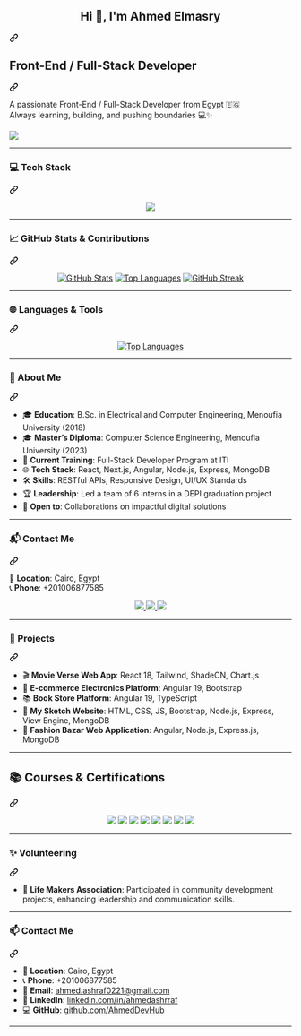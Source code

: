 <article class="markdown-body entry-content container-lg f5" itemprop="text"><div class="markdown-heading" dir="auto"><h1 align="center" class="heading-element" dir="auto">Hi 👋, I'm Ahmed Elmasry</h1><a id="user-content-hi--im-Ahmed-elmasry" class="anchor" aria-label="Permalink: Hi 👋, I'm Ahmed Elmasry" href="#hi--im-Ahmed-elmasry"><svg class="octicon octicon-link" viewBox="0 0 16 16" version="1.1" width="16" height="16" aria-hidden="true"><path d="m7.775 3.275 1.25-1.25a3.5 3.5 0 1 1 4.95 4.95l-2.5 2.5a3.5 3.5 0 0 1-4.95 0 .751.751 0 0 1 .018-1.042.751.751 0 0 1 1.042-.018 1.998 1.998 0 0 0 2.83 0l2.5-2.5a2.002 2.002 0 0 0-2.83-2.83l-1.25 1.25a.751.751 0 0 1-1.042-.018.751.751 0 0 1-.018-1.042Zm-4.69 9.64a1.998 1.998 0 0 0 2.83 0l1.25-1.25a.751.751 0 0 1 1.042.018.751.751 0 0 1 .018 1.042l-1.25 1.25a3.5 3.5 0 1 1-4.95-4.95l2.5-2.5a3.5 3.5 0 0 1 4.95 0 .751.751 0 0 1-.018 1.042.751.751 0 0 1-1.042.018 1.998 1.998 0 0 0-2.83 0l-2.5 2.5a1.998 1.998 0 0 0 0 2.83Z"></path></svg></a></div>
<div class="markdown-heading" dir="auto"><h1 class="heading-element" dir="auto">Front-End / Full-Stack Developer</h1><a id="user-content-front-end--full-stack-developer" class="anchor" aria-label="Permalink: Front-End / Full-Stack Developer" href="#front-end--full-stack-developer"><svg class="octicon octicon-link" viewBox="0 0 16 16" version="1.1" width="16" height="16" aria-hidden="true"><path d="m7.775 3.275 1.25-1.25a3.5 3.5 0 1 1 4.95 4.95l-2.5 2.5a3.5 3.5 0 0 1-4.95 0 .751.751 0 0 1 .018-1.042.751.751 0 0 1 1.042-.018 1.998 1.998 0 0 0 2.83 0l2.5-2.5a2.002 2.002 0 0 0-2.83-2.83l-1.25 1.25a.751.751 0 0 1-1.042-.018.751.751 0 0 1-.018-1.042Zm-4.69 9.64a1.998 1.998 0 0 0 2.83 0l1.25-1.25a.751.751 0 0 1 1.042.018.751.751 0 0 1 .018 1.042l-1.25 1.25a3.5 3.5 0 1 1-4.95-4.95l2.5-2.5a3.5 3.5 0 0 1 4.95 0 .751.751 0 0 1-.018 1.042.751.751 0 0 1-1.042.018 1.998 1.998 0 0 0-2.83 0l-2.5 2.5a1.998 1.998 0 0 0 0 2.83Z"></path></svg></a></div>
<p dir="auto">
  A passionate Front-End / Full-Stack Developer from Egypt 🇪🇬<br>
  Always learning, building, and pushing boundaries 💻✨
</p>
<p dir="auto">
  <a target="_blank" rel="noopener noreferrer nofollow" href="https://camo.githubusercontent.com/db75fae514aa3b93429c2900d3d17392a0bb8cbb97c293733aa710fb8b0676d9/68747470733a2f2f6769746875622d726561646d652d73746174732e76657263656c2e6170702f6170692f746f702d6c616e67732f3f757365726e616d653d456e674261736d6161266c61796f75743d636f6d70616374267468656d653d7261646963616c266c616e67735f636f756e743d38"><img src="https://camo.githubusercontent.com/db75fae514aa3b93429c2900d3d17392a0bb8cbb97c293733aa710fb8b0676d9/68747470733a2f2f6769746875622d726561646d652d73746174732e76657263656c2e6170702f6170692f746f702d6c616e67732f3f757365726e616d653d456e674261736d6161266c61796f75743d636f6d70616374267468656d653d7261646963616c266c616e67735f636f756e743d38" data-canonical-src="https://github-readme-stats.vercel.app/api/top-langs/?username=EngAhmeda&amp;layout=compact&amp;theme=radical&amp;langs_count=8" style="max-width: 100%;"></a>
</p>
<hr>
<div class="markdown-heading" dir="auto"><h3 class="heading-element" dir="auto">💻 Tech Stack</h3><a id="user-content--tech-stack" class="anchor" aria-label="Permalink: 💻 Tech Stack" href="#-tech-stack"><svg class="octicon octicon-link" viewBox="0 0 16 16" version="1.1" width="16" height="16" aria-hidden="true"><path d="m7.775 3.275 1.25-1.25a3.5 3.5 0 1 1 4.95 4.95l-2.5 2.5a3.5 3.5 0 0 1-4.95 0 .751.751 0 0 1 .018-1.042.751.751 0 0 1 1.042-.018 1.998 1.998 0 0 0 2.83 0l2.5-2.5a2.002 2.002 0 0 0-2.83-2.83l-1.25 1.25a.751.751 0 0 1-1.042-.018.751.751 0 0 1-.018-1.042Zm-4.69 9.64a1.998 1.998 0 0 0 2.83 0l1.25-1.25a.751.751 0 0 1 1.042.018.751.751 0 0 1 .018 1.042l-1.25 1.25a3.5 3.5 0 1 1-4.95-4.95l2.5-2.5a3.5 3.5 0 0 1 4.95 0 .751.751 0 0 1-.018 1.042.751.751 0 0 1-1.042.018 1.998 1.998 0 0 0-2.83 0l-2.5 2.5a1.998 1.998 0 0 0 0 2.83Z"></path></svg></a></div>
<p align="center" dir="auto">
  <a target="_blank" rel="noopener noreferrer nofollow" href="https://camo.githubusercontent.com/f62ec212d83df2a4520cac30b8076b3d873f954cc9b71dbb9c909acc9f0ba685/68747470733a2f2f736b696c6c69636f6e732e6465762f69636f6e733f693d68746d6c2c6373732c6a732c74732c72656163742c6e6578746a732c616e67756c61722c6e6f64656a732c657870726573732c6d6f6e676f64622c7461696c77696e642c626f6f7473747261702c676974"><img src="https://camo.githubusercontent.com/f62ec212d83df2a4520cac30b8076b3d873f954cc9b71dbb9c909acc9f0ba685/68747470733a2f2f736b696c6c69636f6e732e6465762f69636f6e733f693d68746d6c2c6373732c6a732c74732c72656163742c6e6578746a732c616e67756c61722c6e6f64656a732c657870726573732c6d6f6e676f64622c7461696c77696e642c626f6f7473747261702c676974" data-canonical-src="https://skillicons.dev/icons?i=html,css,js,ts,react,nextjs,angular,nodejs,express,mongodb,tailwind,bootstrap,git" style="max-width: 100%;"></a>
</p>
<hr>
<div class="markdown-heading" dir="auto"><h3 class="heading-element" dir="auto">📈 GitHub Stats &amp; Contributions</h3><a id="user-content--github-stats--contributions" class="anchor" aria-label="Permalink: 📈 GitHub Stats &amp; Contributions" href="#-github-stats--contributions"><svg class="octicon octicon-link" viewBox="0 0 16 16" version="1.1" width="16" height="16" aria-hidden="true"><path d="m7.775 3.275 1.25-1.25a3.5 3.5 0 1 1 4.95 4.95l-2.5 2.5a3.5 3.5 0 0 1-4.95 0 .751.751 0 0 1 .018-1.042.751.751 0 0 1 1.042-.018 1.998 1.998 0 0 0 2.83 0l2.5-2.5a2.002 2.002 0 0 0-2.83-2.83l-1.25 1.25a.751.751 0 0 1-1.042-.018.751.751 0 0 1-.018-1.042Zm-4.69 9.64a1.998 1.998 0 0 0 2.83 0l1.25-1.25a.751.751 0 0 1 1.042.018.751.751 0 0 1 .018 1.042l-1.25 1.25a3.5 3.5 0 1 1-4.95-4.95l2.5-2.5a3.5 3.5 0 0 1 4.95 0 .751.751 0 0 1-.018 1.042.751.751 0 0 1-1.042.018 1.998 1.998 0 0 0-2.83 0l-2.5 2.5a1.998 1.998 0 0 0 0 2.83Z"></path></svg></a></div>
<p align="center" dir="auto">
  <a target="_blank" rel="noopener noreferrer nofollow" href="https://camo.githubusercontent.com/48ec9e29d9f491023850fd0a1dc783f7e0b45e8f84e8144bfa06a54c371fe6fc/68747470733a2f2f6769746875622d726561646d652d73746174732e76657263656c2e6170702f6170693f757365726e616d653d456e674261736d61612673686f775f69636f6e733d74727565267468656d653d7261646963616c"><img src="https://camo.githubusercontent.com/48ec9e29d9f491023850fd0a1dc783f7e0b45e8f84e8144bfa06a54c371fe6fc/68747470733a2f2f6769746875622d726561646d652d73746174732e76657263656c2e6170702f6170693f757365726e616d653d456e674261736d61612673686f775f69636f6e733d74727565267468656d653d7261646963616c" alt="GitHub Stats" data-canonical-src="https://github-readme-stats.vercel.app/api?username=EngAhmeda&amp;show_icons=true&amp;theme=radical" style="max-width: 100%;"></a>
  <a target="_blank" rel="noopener noreferrer nofollow" href="https://camo.githubusercontent.com/a0d21b1d71fadb4620bb934df77ed1f55d00878f34d6253314f83197197c9dfe/68747470733a2f2f6769746875622d726561646d652d73746174732e76657263656c2e6170702f6170692f746f702d6c616e67732f3f757365726e616d653d456e674261736d6161266c61796f75743d636f6d70616374267468656d653d7261646963616c"><img src="https://camo.githubusercontent.com/a0d21b1d71fadb4620bb934df77ed1f55d00878f34d6253314f83197197c9dfe/68747470733a2f2f6769746875622d726561646d652d73746174732e76657263656c2e6170702f6170692f746f702d6c616e67732f3f757365726e616d653d456e674261736d6161266c61796f75743d636f6d70616374267468656d653d7261646963616c" alt="Top Languages" data-canonical-src="https://github-readme-stats.vercel.app/api/top-langs/?username=EngAhmeda&amp;layout=compact&amp;theme=radical" style="max-width: 100%;"></a>
  <a target="_blank" rel="noopener noreferrer nofollow" href="https://camo.githubusercontent.com/fef49556d5294393fd2494b42b22ba76f8c30e6f752c9fa7be66eee410e1171c/68747470733a2f2f6769746875622d726561646d652d73747265616b2d73746174732e6865726f6b756170702e636f6d2f3f757365723d456e674261736d6161267468656d653d7261646963616c"><img src="https://camo.githubusercontent.com/fef49556d5294393fd2494b42b22ba76f8c30e6f752c9fa7be66eee410e1171c/68747470733a2f2f6769746875622d726561646d652d73747265616b2d73746174732e6865726f6b756170702e636f6d2f3f757365723d456e674261736d6161267468656d653d7261646963616c" alt="GitHub Streak" data-canonical-src="https://github-readme-streak-stats.herokuapp.com/?user=EngAhmeda&amp;theme=radical" style="max-width: 100%;"></a>
</p>
<hr>
<div class="markdown-heading" dir="auto"><h3 class="heading-element" dir="auto">🌐 Languages &amp; Tools</h3><a id="user-content--languages--tools" class="anchor" aria-label="Permalink: 🌐 Languages &amp; Tools" href="#-languages--tools"><svg class="octicon octicon-link" viewBox="0 0 16 16" version="1.1" width="16" height="16" aria-hidden="true"><path d="m7.775 3.275 1.25-1.25a3.5 3.5 0 1 1 4.95 4.95l-2.5 2.5a3.5 3.5 0 0 1-4.95 0 .751.751 0 0 1 .018-1.042.751.751 0 0 1 1.042-.018 1.998 1.998 0 0 0 2.83 0l2.5-2.5a2.002 2.002 0 0 0-2.83-2.83l-1.25 1.25a.751.751 0 0 1-1.042-.018.751.751 0 0 1-.018-1.042Zm-4.69 9.64a1.998 1.998 0 0 0 2.83 0l1.25-1.25a.751.751 0 0 1 1.042.018.751.751 0 0 1 .018 1.042l-1.25 1.25a3.5 3.5 0 1 1-4.95-4.95l2.5-2.5a3.5 3.5 0 0 1 4.95 0 .751.751 0 0 1-.018 1.042.751.751 0 0 1-1.042.018 1.998 1.998 0 0 0-2.83 0l-2.5 2.5a1.998 1.998 0 0 0 0 2.83Z"></path></svg></a></div>
<p align="center" dir="auto">
  <a target="_blank" rel="noopener noreferrer nofollow" href="https://camo.githubusercontent.com/a0d21b1d71fadb4620bb934df77ed1f55d00878f34d6253314f83197197c9dfe/68747470733a2f2f6769746875622d726561646d652d73746174732e76657263656c2e6170702f6170692f746f702d6c616e67732f3f757365726e616d653d456e674261736d6161266c61796f75743d636f6d70616374267468656d653d7261646963616c"><img src="https://camo.githubusercontent.com/a0d21b1d71fadb4620bb934df77ed1f55d00878f34d6253314f83197197c9dfe/68747470733a2f2f6769746875622d726561646d652d73746174732e76657263656c2e6170702f6170692f746f702d6c616e67732f3f757365726e616d653d456e674261736d6161266c61796f75743d636f6d70616374267468656d653d7261646963616c" alt="Top Languages" data-canonical-src="https://github-readme-stats.vercel.app/api/top-langs/?username=EngAhmeda&amp;layout=compact&amp;theme=radical" style="max-width: 100%;"></a>
</p>
<hr>
<div class="markdown-heading" dir="auto"><h3 class="heading-element" dir="auto">💫 About Me</h3><a id="user-content--about-me" class="anchor" aria-label="Permalink: 💫 About Me" href="#-about-me"><svg class="octicon octicon-link" viewBox="0 0 16 16" version="1.1" width="16" height="16" aria-hidden="true"><path d="m7.775 3.275 1.25-1.25a3.5 3.5 0 1 1 4.95 4.95l-2.5 2.5a3.5 3.5 0 0 1-4.95 0 .751.751 0 0 1 .018-1.042.751.751 0 0 1 1.042-.018 1.998 1.998 0 0 0 2.83 0l2.5-2.5a2.002 2.002 0 0 0-2.83-2.83l-1.25 1.25a.751.751 0 0 1-1.042-.018.751.751 0 0 1-.018-1.042Zm-4.69 9.64a1.998 1.998 0 0 0 2.83 0l1.25-1.25a.751.751 0 0 1 1.042.018.751.751 0 0 1 .018 1.042l-1.25 1.25a3.5 3.5 0 1 1-4.95-4.95l2.5-2.5a3.5 3.5 0 0 1 4.95 0 .751.751 0 0 1-.018 1.042.751.751 0 0 1-1.042.018 1.998 1.998 0 0 0-2.83 0l-2.5 2.5a1.998 1.998 0 0 0 0 2.83Z"></path></svg></a></div>
<ul dir="auto">
<li>🎓 <strong>Education</strong>: B.Sc. in Electrical and Computer Engineering, Menoufia University (2018)</li>
<li>🎓 <strong>Master’s Diploma</strong>: Computer Science Engineering, Menoufia University (2023)</li>
<li>💼 <strong>Current Training</strong>: Full-Stack Developer Program at ITI</li>
<li>🌐 <strong>Tech Stack</strong>: React, Next.js, Angular, Node.js, Express, MongoDB</li>
<li>🛠️ <strong>Skills</strong>: RESTful APIs, Responsive Design, UI/UX Standards</li>
<li>🏆 <strong>Leadership</strong>: Led a team of 6 interns in a DEPI graduation project</li>
<li>🤝 <strong>Open to</strong>: Collaborations on impactful digital solutions</li>
</ul>
<hr>
<div class="markdown-heading" dir="auto"><h3 class="heading-element" dir="auto">📬 Contact Me</h3><a id="user-content--contact-me" class="anchor" aria-label="Permalink: 📬 Contact Me" href="#-contact-me"><svg class="octicon octicon-link" viewBox="0 0 16 16" version="1.1" width="16" height="16" aria-hidden="true"><path d="m7.775 3.275 1.25-1.25a3.5 3.5 0 1 1 4.95 4.95l-2.5 2.5a3.5 3.5 0 0 1-4.95 0 .751.751 0 0 1 .018-1.042.751.751 0 0 1 1.042-.018 1.998 1.998 0 0 0 2.83 0l2.5-2.5a2.002 2.002 0 0 0-2.83-2.83l-1.25 1.25a.751.751 0 0 1-1.042-.018.751.751 0 0 1-.018-1.042Zm-4.69 9.64a1.998 1.998 0 0 0 2.83 0l1.25-1.25a.751.751 0 0 1 1.042.018.751.751 0 0 1 .018 1.042l-1.25 1.25a3.5 3.5 0 1 1-4.95-4.95l2.5-2.5a3.5 3.5 0 0 1 4.95 0 .751.751 0 0 1-.018 1.042.751.751 0 0 1-1.042.018 1.998 1.998 0 0 0-2.83 0l-2.5 2.5a1.998 1.998 0 0 0 0 2.83Z"></path></svg></a></div>
<p dir="auto">📍 <strong>Location</strong>: Cairo, Egypt<br>
📞 <strong>Phone</strong>: +201006877585</p>
<p align="center" dir="auto">
  <a href="mailto:ahmed.ashraf0221@gmail.com">
    <img src="https://camo.githubusercontent.com/e5cfad4cbb1e023463333923b069b81749d94e8ff5722f851c7bb01d65bb0e95/68747470733a2f2f696d672e736869656c64732e696f2f62616467652f476d61696c2d4431343833363f7374796c653d666f722d7468652d6261646765266c6f676f3d676d61696c266c6f676f436f6c6f723d7768697465" data-canonical-src="https://img.shields.io/badge/Gmail-D14836?style=for-the-badge&amp;logo=gmail&amp;logoColor=white" style="max-width: 100%;">
  </a>
  <a href="https://linkedin.com/in/ahmedashrraf/" rel="nofollow">
    <img src="https://camo.githubusercontent.com/8c0692475a5bfc1d9e7361074bdb648e567cae7b5b40ffd32adae31180b0d7b6/68747470733a2f2f696d672e736869656c64732e696f2f62616467652f4c696e6b6564496e2d3030373742353f7374796c653d666f722d7468652d6261646765266c6f676f3d6c696e6b6564696e266c6f676f436f6c6f723d7768697465" data-canonical-src="https://img.shields.io/badge/LinkedIn-0077B5?style=for-the-badge&amp;logo=linkedin&amp;logoColor=white" style="max-width: 100%;">
  </a>
  <a href="https://github.com/AhmedDevHub">
    <img src="https://camo.githubusercontent.com/f1fbce44786ee4edcf97a717cce6c15cfc38a1f098efb08f11c1c80dd595a909/68747470733a2f2f696d672e736869656c64732e696f2f62616467652f4769744875622d3138313731373f7374796c653d666f722d7468652d6261646765266c6f676f3d676974687562266c6f676f436f6c6f723d7768697465" data-canonical-src="https://img.shields.io/badge/GitHub-181717?style=for-the-badge&amp;logo=github&amp;logoColor=white" style="max-width: 100%;">
  </a>
</p>
<hr>
<div class="markdown-heading" dir="auto"><h3 class="heading-element" dir="auto">🚀 Projects</h3><a id="user-content--projects" class="anchor" aria-label="Permalink: 🚀 Projects" href="#-projects"><svg class="octicon octicon-link" viewBox="0 0 16 16" version="1.1" width="16" height="16" aria-hidden="true"><path d="m7.775 3.275 1.25-1.25a3.5 3.5 0 1 1 4.95 4.95l-2.5 2.5a3.5 3.5 0 0 1-4.95 0 .751.751 0 0 1 .018-1.042.751.751 0 0 1 1.042-.018 1.998 1.998 0 0 0 2.83 0l2.5-2.5a2.002 2.002 0 0 0-2.83-2.83l-1.25 1.25a.751.751 0 0 1-1.042-.018.751.751 0 0 1-.018-1.042Zm-4.69 9.64a1.998 1.998 0 0 0 2.83 0l1.25-1.25a.751.751 0 0 1 1.042.018.751.751 0 0 1 .018 1.042l-1.25 1.25a3.5 3.5 0 1 1-4.95-4.95l2.5-2.5a3.5 3.5 0 0 1 4.95 0 .751.751 0 0 1-.018 1.042.751.751 0 0 1-1.042.018 1.998 1.998 0 0 0-2.83 0l-2.5 2.5a1.998 1.998 0 0 0 0 2.83Z"></path></svg></a></div>
<ul dir="auto">
<li>🎬 <strong>Movie Verse Web App</strong>: React 18, Tailwind, ShadeCN, Chart.js</li>
<li>🛒 <strong>E-commerce Electronics Platform</strong>: Angular 19, Bootstrap</li>
<li>📚 <strong>Book Store Platform</strong>: Angular 19, TypeScript</li>
<li>🎨 <strong>My Sketch Website</strong>: HTML, CSS, JS, Bootstrap, Node.js, Express, View Engine, MongoDB</li>
<li>👗 <strong>Fashion Bazar Web Application</strong>: Angular, Node.js, Express.js, MongoDB</li>
</ul>
<hr>
<div class="markdown-heading" dir="auto"><h2 class="heading-element" dir="auto">📚 Courses &amp; Certifications</h2><a id="user-content--courses--certifications" class="anchor" aria-label="Permalink: 📚 Courses &amp; Certifications" href="#-courses--certifications"><svg class="octicon octicon-link" viewBox="0 0 16 16" version="1.1" width="16" height="16" aria-hidden="true"><path d="m7.775 3.275 1.25-1.25a3.5 3.5 0 1 1 4.95 4.95l-2.5 2.5a3.5 3.5 0 0 1-4.95 0 .751.751 0 0 1 .018-1.042.751.751 0 0 1 1.042-.018 1.998 1.998 0 0 0 2.83 0l2.5-2.5a2.002 2.002 0 0 0-2.83-2.83l-1.25 1.25a.751.751 0 0 1-1.042-.018.751.751 0 0 1-.018-1.042Zm-4.69 9.64a1.998 1.998 0 0 0 2.83 0l1.25-1.25a.751.751 0 0 1 1.042.018.751.751 0 0 1 .018 1.042l-1.25 1.25a3.5 3.5 0 1 1-4.95-4.95l2.5-2.5a3.5 3.5 0 0 1 4.95 0 .751.751 0 0 1-.018 1.042.751.751 0 0 1-1.042.018 1.998 1.998 0 0 0-2.83 0l-2.5 2.5a1.998 1.998 0 0 0 0 2.83Z"></path></svg></a></div>
<p align="center" dir="auto">
  <a target="_blank" rel="noopener noreferrer nofollow" href="https://camo.githubusercontent.com/c687ac51867c2e630b86508c1ff8bba163614a3a4be0436568be1fdd07f25626/68747470733a2f2f696d672e736869656c64732e696f2f62616467652f4a6176615363726970742c2532304553362c25323052656163742c253230416e67756c61722c2532304e6f64652d4d6168617261253230546563682d2532336633396331323f7374796c653d666f722d7468652d6261646765"><img src="https://camo.githubusercontent.com/c687ac51867c2e630b86508c1ff8bba163614a3a4be0436568be1fdd07f25626/68747470733a2f2f696d672e736869656c64732e696f2f62616467652f4a6176615363726970742c2532304553362c25323052656163742c253230416e67756c61722c2532304e6f64652d4d6168617261253230546563682d2532336633396331323f7374796c653d666f722d7468652d6261646765" data-canonical-src="https://img.shields.io/badge/JavaScript,%20ES6,%20React,%20Angular,%20Node-Mahara%20Tech-%23f39c12?style=for-the-badge" style="max-width: 100%;"></a>
  <a target="_blank" rel="noopener noreferrer nofollow" href="https://camo.githubusercontent.com/ca050eb3e82f5523a55b5dab86795f4fafd3f6c94f83e5b6385702fef31c46cb/68747470733a2f2f696d672e736869656c64732e696f2f62616467652f4d6173746572253230416e67756c6172253230285564656d79292d2532336536376532323f7374796c653d666f722d7468652d6261646765266c6f676f3d7564656d79266c6f676f436f6c6f723d7768697465"><img src="https://camo.githubusercontent.com/ca050eb3e82f5523a55b5dab86795f4fafd3f6c94f83e5b6385702fef31c46cb/68747470733a2f2f696d672e736869656c64732e696f2f62616467652f4d6173746572253230416e67756c6172253230285564656d79292d2532336536376532323f7374796c653d666f722d7468652d6261646765266c6f676f3d7564656d79266c6f676f436f6c6f723d7768697465" data-canonical-src="https://img.shields.io/badge/Master%20Angular%20(Udemy)-%23e67e22?style=for-the-badge&amp;logo=udemy&amp;logoColor=white" style="max-width: 100%;"></a>
  <a target="_blank" rel="noopener noreferrer nofollow" href="https://camo.githubusercontent.com/60733f44a13d4bc93743d2b7f4aa7ec1418289e29b5f88d55f3627add5af4b74/68747470733a2f2f696d672e736869656c64732e696f2f62616467652f416e67756c6172253230666f72253230426567696e6e6572732d436f7572736572612d2532333334393864623f7374796c653d666f722d7468652d6261646765266c6f676f3d636f757273657261266c6f676f436f6c6f723d7768697465"><img src="https://camo.githubusercontent.com/60733f44a13d4bc93743d2b7f4aa7ec1418289e29b5f88d55f3627add5af4b74/68747470733a2f2f696d672e736869656c64732e696f2f62616467652f416e67756c6172253230666f72253230426567696e6e6572732d436f7572736572612d2532333334393864623f7374796c653d666f722d7468652d6261646765266c6f676f3d636f757273657261266c6f676f436f6c6f723d7768697465" data-canonical-src="https://img.shields.io/badge/Angular%20for%20Beginners-Coursera-%233498db?style=for-the-badge&amp;logo=coursera&amp;logoColor=white" style="max-width: 100%;"></a>
  <a target="_blank" rel="noopener noreferrer nofollow" href="https://camo.githubusercontent.com/4f87701495a4d65f63f1652ed2f6370564df33276f529200f444f90e38519cb3/68747470733a2f2f696d672e736869656c64732e696f2f62616467652f536f667477617265253230456e67696e656572696e672d414c5825323053452d2532333962353962363f7374796c653d666f722d7468652d6261646765"><img src="https://camo.githubusercontent.com/4f87701495a4d65f63f1652ed2f6370564df33276f529200f444f90e38519cb3/68747470733a2f2f696d672e736869656c64732e696f2f62616467652f536f667477617265253230456e67696e656572696e672d414c5825323053452d2532333962353962363f7374796c653d666f722d7468652d6261646765" data-canonical-src="https://img.shields.io/badge/Software%20Engineering-ALX%20SE-%239b59b6?style=for-the-badge" style="max-width: 100%;"></a>
  <a target="_blank" rel="noopener noreferrer nofollow" href="https://camo.githubusercontent.com/d834d635a80d9841ab7ddb3a3d94943cee92be6725063cfd178f84709d172757/68747470733a2f2f696d672e736869656c64732e696f2f62616467652f576562253230446576656c6f706d656e742d556461636974792532302f2532304657442d2532333161626339633f7374796c653d666f722d7468652d6261646765266c6f676f3d75646163697479266c6f676f436f6c6f723d7768697465"><img src="https://camo.githubusercontent.com/d834d635a80d9841ab7ddb3a3d94943cee92be6725063cfd178f84709d172757/68747470733a2f2f696d672e736869656c64732e696f2f62616467652f576562253230446576656c6f706d656e742d556461636974792532302f2532304657442d2532333161626339633f7374796c653d666f722d7468652d6261646765266c6f676f3d75646163697479266c6f676f436f6c6f723d7768697465" data-canonical-src="https://img.shields.io/badge/Web%20Development-Udacity%20/%20FWD-%231abc9c?style=for-the-badge&amp;logo=udacity&amp;logoColor=white" style="max-width: 100%;"></a>
  <a target="_blank" rel="noopener noreferrer nofollow" href="https://camo.githubusercontent.com/6433e78f7b961aeab57725fc18a423cae225530ab20272bbd17abac59177e8b4/68747470733a2f2f696d672e736869656c64732e696f2f62616467652f46756c6c2d2d537461636b2532304d45524e253230547261696e696e672d4954492d2532333265636337313f7374796c653d666f722d7468652d6261646765266c6f676f3d6e6f64652e6a73266c6f676f436f6c6f723d7768697465"><img src="https://camo.githubusercontent.com/6433e78f7b961aeab57725fc18a423cae225530ab20272bbd17abac59177e8b4/68747470733a2f2f696d672e736869656c64732e696f2f62616467652f46756c6c2d2d537461636b2532304d45524e253230547261696e696e672d4954492d2532333265636337313f7374796c653d666f722d7468652d6261646765266c6f676f3d6e6f64652e6a73266c6f676f436f6c6f723d7768697465" data-canonical-src="https://img.shields.io/badge/Full--Stack%20MERN%20Training-ITI-%232ecc71?style=for-the-badge&amp;logo=node.js&amp;logoColor=white" style="max-width: 100%;"></a>
  <a target="_blank" rel="noopener noreferrer nofollow" href="https://camo.githubusercontent.com/6cbb2e8b3592d939a780f11b19bec619d053c1acb3b0e98308d21e65ddfcbf45/68747470733a2f2f696d672e736869656c64732e696f2f62616467652f46756c6c2d2d537461636b2532304d45414e253230547261696e696e672d4e54492d2532336537346333633f7374796c653d666f722d7468652d6261646765266c6f676f3d616e67756c6172266c6f676f436f6c6f723d7768697465"><img src="https://camo.githubusercontent.com/6cbb2e8b3592d939a780f11b19bec619d053c1acb3b0e98308d21e65ddfcbf45/68747470733a2f2f696d672e736869656c64732e696f2f62616467652f46756c6c2d2d537461636b2532304d45414e253230547261696e696e672d4e54492d2532336537346333633f7374796c653d666f722d7468652d6261646765266c6f676f3d616e67756c6172266c6f676f436f6c6f723d7768697465" data-canonical-src="https://img.shields.io/badge/Full--Stack%20MEAN%20Training-NTI-%23e74c3c?style=for-the-badge&amp;logo=angular&amp;logoColor=white" style="max-width: 100%;"></a>
  <a target="_blank" rel="noopener noreferrer nofollow" href="https://camo.githubusercontent.com/aa0136da427e8d35f9004f730399204bac38657a2a388a0c4c809f5b8a62f3a8/68747470733a2f2f696d672e736869656c64732e696f2f62616467652f46726f6e742d2d456e64253230262532304c6561646572736869702d444550492532302537432532304d4349542d2532336330333932623f7374796c653d666f722d7468652d6261646765"><img src="https://camo.githubusercontent.com/aa0136da427e8d35f9004f730399204bac38657a2a388a0c4c809f5b8a62f3a8/68747470733a2f2f696d672e736869656c64732e696f2f62616467652f46726f6e742d2d456e64253230262532304c6561646572736869702d444550492532302537432532304d4349542d2532336330333932623f7374796c653d666f722d7468652d6261646765" data-canonical-src="https://img.shields.io/badge/Front--End%20&amp;%20Leadership-DEPI%20%7C%20MCIT-%23c0392b?style=for-the-badge" style="max-width: 100%;"></a>
</p>
<hr>
<div class="markdown-heading" dir="auto"><h3 class="heading-element" dir="auto">✨ Volunteering</h3><a id="user-content--volunteering" class="anchor" aria-label="Permalink: ✨ Volunteering" href="#-volunteering"><svg class="octicon octicon-link" viewBox="0 0 16 16" version="1.1" width="16" height="16" aria-hidden="true"><path d="m7.775 3.275 1.25-1.25a3.5 3.5 0 1 1 4.95 4.95l-2.5 2.5a3.5 3.5 0 0 1-4.95 0 .751.751 0 0 1 .018-1.042.751.751 0 0 1 1.042-.018 1.998 1.998 0 0 0 2.83 0l2.5-2.5a2.002 2.002 0 0 0-2.83-2.83l-1.25 1.25a.751.751 0 0 1-1.042-.018.751.751 0 0 1-.018-1.042Zm-4.69 9.64a1.998 1.998 0 0 0 2.83 0l1.25-1.25a.751.751 0 0 1 1.042.018.751.751 0 0 1 .018 1.042l-1.25 1.25a3.5 3.5 0 1 1-4.95-4.95l2.5-2.5a3.5 3.5 0 0 1 4.95 0 .751.751 0 0 1-.018 1.042.751.751 0 0 1-1.042.018 1.998 1.998 0 0 0-2.83 0l-2.5 2.5a1.998 1.998 0 0 0 0 2.83Z"></path></svg></a></div>
<ul dir="auto">
<li>🤝 <strong>Life Makers Association</strong>: Participated in community development projects, enhancing leadership and communication skills.</li>
</ul>
<hr>
<div class="markdown-heading" dir="auto"><h3 class="heading-element" dir="auto">📫 Contact Me</h3><a id="user-content--contact-me-1" class="anchor" aria-label="Permalink: 📫 Contact Me" href="#-contact-me-1"><svg class="octicon octicon-link" viewBox="0 0 16 16" version="1.1" width="16" height="16" aria-hidden="true"><path d="m7.775 3.275 1.25-1.25a3.5 3.5 0 1 1 4.95 4.95l-2.5 2.5a3.5 3.5 0 0 1-4.95 0 .751.751 0 0 1 .018-1.042.751.751 0 0 1 1.042-.018 1.998 1.998 0 0 0 2.83 0l2.5-2.5a2.002 2.002 0 0 0-2.83-2.83l-1.25 1.25a.751.751 0 0 1-1.042-.018.751.751 0 0 1-.018-1.042Zm-4.69 9.64a1.998 1.998 0 0 0 2.83 0l1.25-1.25a.751.751 0 0 1 1.042.018.751.751 0 0 1 .018 1.042l-1.25 1.25a3.5 3.5 0 1 1-4.95-4.95l2.5-2.5a3.5 3.5 0 0 1 4.95 0 .751.751 0 0 1-.018 1.042.751.751 0 0 1-1.042.018 1.998 1.998 0 0 0-2.83 0l-2.5 2.5a1.998 1.998 0 0 0 0 2.83Z"></path></svg></a></div>
<ul dir="auto">
<li>📍 <strong>Location</strong>: Cairo, Egypt</li>
<li>📞 <strong>Phone</strong>: +201006877585</li>
<li>📧 <strong>Email</strong>: <a href="mailto:ahmed.ashraf0221@gmail.com">ahmed.ashraf0221@gmail.com</a></li>
<li>💼 <strong>LinkedIn</strong>: <a href="https://www.linkedin.com/in/ahmedashrraf/" rel="nofollow">linkedin.com/in/ahmedashrraf</a></li>
<li>💻 <strong>GitHub</strong>: <a href="https://github.com/AhmedDevHub">github.com/AhmedDevHub</a></li>
</ul>
<hr>
</article>
